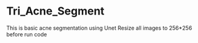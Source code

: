 # Tri_Acne_Segment
This is basic acne segmentation using Unet 
Resize all images to 256*256 before run code
